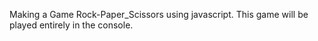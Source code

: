 Making a Game Rock-Paper_Scissors using javascript. This game will be played entirely in the console.